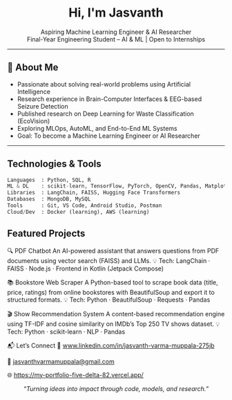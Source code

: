 <!-- GitHub Profile README for Jasvanth -->

<h1 align="center"> Hi, I'm Jasvanth</h1>
<p align="center">
   Aspiring Machine Learning Engineer & AI Researcher<br>
   Final-Year Engineering Student – AI & ML | Open to Internships
</p>

---

## 🧠 About Me

-  Passionate about solving real-world problems using Artificial Intelligence  
-  Research experience in Brain-Computer Interfaces & EEG-based Seizure Detection  
-  Published research on Deep Learning for Waste Classification (EcoVision)  
-  Exploring MLOps, AutoML, and End-to-End ML Systems  
-  Goal: To become a Machine Learning Engineer or AI Researcher

---

##  Technologies & Tools

```python
Languages  : Python, SQL, R
ML & DL    : scikit-learn, TensorFlow, PyTorch, OpenCV, Pandas, Matplotlib  
Libraries  : LangChain, FAISS, Hugging Face Transformers  
Databases  : MongoDB, MySQL  
Tools      : Git, VS Code, Android Studio, Postman  
Cloud/Dev  : Docker (learning), AWS (learning)
```

## Featured Projects

🔍 PDF Chatbot
An AI-powered assistant that answers questions from PDF documents using vector search (FAISS) and LLMs.
💡 Tech: LangChain · FAISS · Node.js · Frontend in Kotlin (Jetpack Compose)

📚 Bookstore Web Scraper
A Python-based tool to scrape book data (title, price, ratings) from online bookstores with BeautifulSoup and export it to structured formats.
💡 Tech: Python · BeautifulSoup · Requests · Pandas

🎬 Show Recommendation System
A content-based recommendation engine using TF-IDF and cosine similarity on IMDb’s Top 250 TV shows dataset.
💡 Tech: Python · scikit-learn · NLP · Pandas

📬 Let’s Connect
🔗 www.linkedin.com/in/jasvanth-varma-muppala-275jb

📨 jasvanthvarmamuppala@gmail.com

🌐 https://my-portfolio-five-delta-82.vercel.app/

<p align="center"> <i>“Turning ideas into impact through code, models, and research.”</i> </p> 
